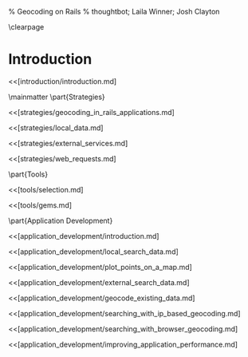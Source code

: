 % Geocoding on Rails
% thoughtbot; Laila Winner; Josh Clayton

\clearpage

# Introduction

<<[introduction/introduction.md]

\mainmatter
\part{Strategies}

<<[strategies/geocoding_in_rails_applications.md]

<<[strategies/local_data.md]

<<[strategies/external_services.md]

<<[strategies/web_requests.md]

\part{Tools}

<<[tools/selection.md]

<<[tools/gems.md]

\part{Application Development}

<<[application_development/introduction.md]

<<[application_development/local_search_data.md]

<<[application_development/plot_points_on_a_map.md]

<<[application_development/external_search_data.md]

<<[application_development/geocode_existing_data.md]

<<[application_development/searching_with_ip_based_geocoding.md]

<<[application_development/searching_with_browser_geocoding.md]

<<[application_development/improving_application_performance.md]
